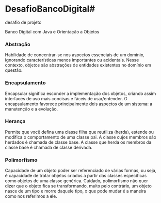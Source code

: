 # DesafioBancoDigital#
desafio de projeto

Banco Digital com Java e Orientação a Objetos

### Abstração
Habilidade de concentrar-se nos aspectos essenciais de um domínio, ignorando características menos importantes ou acidentais. 
Nesse contexto, objetos são abstrações de entidades existentes no domínio em questão.

### Encapsulamento
Encapsular significa esconder a implementação dos objetos, criando assim interfaces de uso mais concisas e fáceis de usar/entender. 
O encapsulamento favorece principalmente dois aspectos de um sistema: a manutenção e a evolução.

### Herança
Permite que você defina uma classe filha que reutiliza (herda), estende ou modifica o comportamento de uma classe pai. 
A classe cujos membros são herdados é chamada de classe base. A classe que herda os membros da classe base é chamada de classe derivada.

### Polimorfismo
Capacidade de um objeto poder ser referenciado de várias formas, ou seja, é capacidade de tratar objetos criados a partir das classes específicas 
como objetos de uma classe genérica. Cuidado, polimorfismo não quer dizer que o objeto fica se transformando, muito pelo contrário, 
um objeto nasce de um tipo e morre daquele tipo, o que pode mudar é a maneira como nos referimos a ele.

